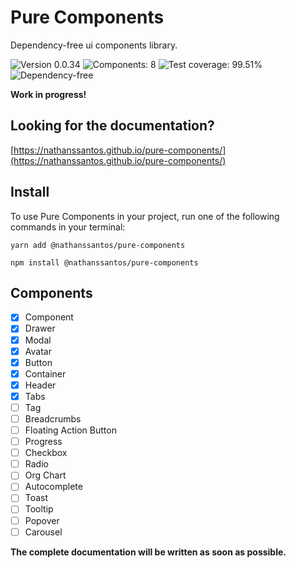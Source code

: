# Pure Components

Dependency-free ui components library.

![Version 0.0.34](https://img.shields.io/badge/Version-%200.0.34-green)
![Components: 8](https://img.shields.io/badge/Components-%208-green)
![Test coverage: 99.51%](https://img.shields.io/badge/Test%20Coverage-99.51%25-green)
![Dependency-free](https://img.shields.io/badge/Dependency-%20free-green)

**Work in progress!**

## Looking for the documentation?

[https://nathanssantos.github.io/pure-components/](https://nathanssantos.github.io/pure-components/)

## Install

To use Pure Components in your project, run one of the following commands in your terminal:

```
yarn add @nathanssantos/pure-components
```

```
npm install @nathanssantos/pure-components
```

## Components

- [x] Component
- [x] Drawer
- [x] Modal
- [x] Avatar
- [x] Button
- [x] Container
- [x] Header
- [x] Tabs
- [ ] Tag
- [ ] Breadcrumbs
- [ ] Floating Action Button
- [ ] Progress
- [ ] Checkbox
- [ ] Radio
- [ ] Org Chart
- [ ] Autocomplete
- [ ] Toast
- [ ] Tooltip
- [ ] Popover
- [ ] Carousel

**The complete documentation will be written as soon as possible.**
